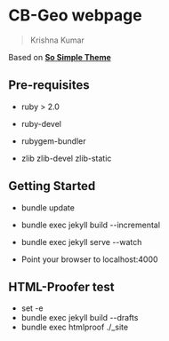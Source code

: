 # CB-Geo webpage
> Krishna Kumar

Based on [**So Simple Theme**](http://mmistakes.github.io/minimal-mistakes/)

## Pre-requisites

* ruby > 2.0

* ruby-devel

* rubygem-bundler

* zlib zlib-devel zlib-static

## Getting Started

* bundle update

* bundle exec jekyll build --incremental

* bundle exec jekyll serve --watch

* Point your browser to localhost:4000

## HTML-Proofer test
  - set -e
  - bundle exec jekyll build --drafts
  - bundle exec htmlproof ./_site
